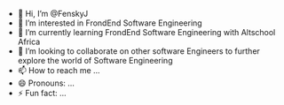 - 👋 Hi, I’m @FenskyJ
- 👀 I’m interested in FrondEnd Software Engineering
- 🌱 I’m currently learning FrondEnd Software Engineering with Altschool Africa
- 💞️ I’m looking to collaborate on other software Engineers to further explore the world of Software Engineering
- 📫 How to reach me ...
- 😄 Pronouns: ...
- ⚡ Fun fact: ...

<!---
FenskyJ/FenskyJ is a ✨ special ✨ repository because its `README.md` (this file) appears on your GitHub profile.
You can click the Preview link to take a look at your changes.
--->
